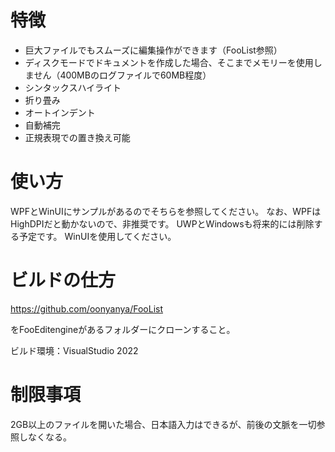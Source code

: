 # 特徴

- 巨大ファイルでもスムーズに編集操作ができます（FooList参照）
- ディスクモードでドキュメントを作成した場合、そこまでメモリーを使用しません（400MBのログファイルで60MB程度）
- シンタックスハイライト
- 折り畳み
- オートインデント
- 自動補完
- 正規表現での置き換え可能

# 使い方

WPFとWinUIにサンプルがあるのでそちらを参照してください。
なお、WPFはHighDPIだと動かないので、非推奨です。
UWPとWindowsも将来的には削除する予定です。
WinUIを使用してください。

# ビルドの仕方

https://github.com/oonyanya/FooList

をFooEditengineがあるフォルダーにクローンすること。

ビルド環境：VisualStudio 2022

# 制限事項

2GB以上のファイルを開いた場合、日本語入力はできるが、前後の文脈を一切参照しなくなる。

